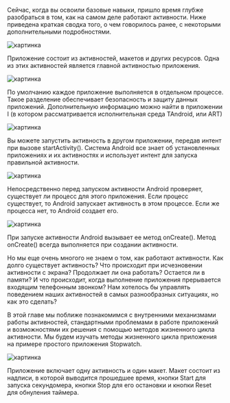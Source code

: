 Сейчас, когда вы освоили базовые навыки, пришло время глубже разобраться в том, как на самом деле работают активности. Ниже приведена краткая сводка того, о чем говорилось ранее, с некоторыми дополнительными подробностями.

![картинка]()

Приложение состоит из активностей, макетов и других ресурсов. Одна из этих активностей является главной активностью приложения.

![картинка]()

По умолчанию каждое приложение выполняется в отдельном процессе. Такое разделение обеспечивает безопасность и защиту данных приложений. Дополнительную информацию можно найти в приложении I (в котором рассматривается исполнительная среда TAndroid, или ART)

![картинка]()

Вы можете запустить активность в другом приложении, передав интент при вызове startActivity(). Система Android все знает об установленных приложениях и их активностях и использует интент для запуска правильной активности.

![картинка]()

Непосредственно перед запуском активности Android проверяет, существует ли процесс для этого приложения. Если процесс существует, то Android запускает активность в этом процессе. Если же процесса нет, то Android создает его.

![картинка]()

При запуске активности Android вызывает ее метод onCreate(). Метод onCreate() всегда выполняется при создании активности.

Но мы еще очень многого не знаем о том, как работают активности. Как долго существует активность? Что происходит при исчезновении активности с экрана? Продолжает ли она работать? Остается ли в памяти? И что происходит, когда выполнение приложения прерывается входящим телефонным звонком? Нам хотелось бы управлять поведением наших активностей в самых разнообразных ситуациях, но как это сделать?

В этой главе мы поближе познакомимся с внутренними механизмами работы активностей, стандартными проблемами в работе приложений и возможностями их решения с помощью методов жизненного цикла активности. Мы будем изучать методы жизненного цикла приложения на примере простого приложения Stopwatch. 

![картинка]()

Приложение включает одну активность и один макет. Макет состоит из надписи, в которой выводится прошедшее время, кнопки Start для запуска секундомера, кнопки Stop для его остановки и кнопки Reset для обнуления таймера.
